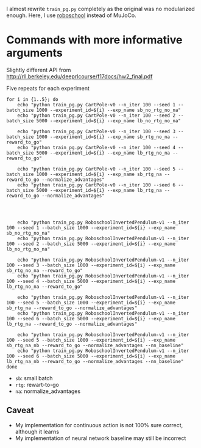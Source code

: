 I almost rewrite `train_pg.py` completely as the original was no modularized
enough. Here, I use [roboschool](https://github.com/openai/roboschool) instead of MuJoCo.

# Commands with more informative arguments

Slightly different API from
http://rll.berkeley.edu/deeprlcourse/f17docs/hw2_final.pdf

Five repeats for each experiment

```
for i in {1..5}; do
    echo "python train_pg.py CartPole-v0 --n_iter 100 --seed 1 --batch_size 1000 --experiment_id=${i} --exp_name sb_no_rtg_no_na"
    echo "python train_pg.py CartPole-v0 --n_iter 100 --seed 2 --batch_size 5000 --experiment_id=${i} --exp_name lb_no_rtg_no_na"

    echo "python train_pg.py CartPole-v0 --n_iter 100 --seed 3 --batch_size 1000 --experiment_id=${i} --exp_name sb_rtg_no_na --reward_to_go"
    echo "python train_pg.py CartPole-v0 --n_iter 100 --seed 4 --batch_size 5000 --experiment_id=${i} --exp_name lb_rtg_no_na --reward_to_go"

    echo "python train_pg.py CartPole-v0 --n_iter 100 --seed 5 --batch_size 1000 --experiment_id=${i} --exp_name sb_rtg_na --reward_to_go --normalize_advantages"
    echo "python train_pg.py CartPole-v0 --n_iter 100 --seed 6 --batch_size 5000 --experiment_id=${i} --exp_name lb_rtg_na --reward_to_go --normalize_advantages"




    echo "python train_pg.py RoboschoolInvertedPendulum-v1 --n_iter 100 --seed 1 --batch_size 1000 --experiment_id=${i} --exp_name sb_no_rtg_no_na"
    echo "python train_pg.py RoboschoolInvertedPendulum-v1 --n_iter 100 --seed 2 --batch_size 5000 --experiment_id=${i} --exp_name lb_no_rtg_no_na"

    echo "python train_pg.py RoboschoolInvertedPendulum-v1 --n_iter 100 --seed 3 --batch_size 1000 --experiment_id=${i} --exp_name sb_rtg_no_na --reward_to_go"
    echo "python train_pg.py RoboschoolInvertedPendulum-v1 --n_iter 100 --seed 4 --batch_size 5000 --experiment_id=${i} --exp_name lb_rtg_no_na --reward_to_go"

    echo "python train_pg.py RoboschoolInvertedPendulum-v1 --n_iter 100 --seed 5 --batch_size 1000 --experiment_id=${i} --exp_name sb_rtg_na --reward_to_go --normalize_advantages"
    echo "python train_pg.py RoboschoolInvertedPendulum-v1 --n_iter 100 --seed 6 --batch_size 5000 --experiment_id=${i} --exp_name lb_rtg_na --reward_to_go --normalize_advantages"

    echo "python train_pg.py RoboschoolInvertedPendulum-v1 --n_iter 100 --seed 5 --batch_size 1000 --experiment_id=${i} --exp_name sb_rtg_na_nb --reward_to_go --normalize_advantages --nn_baseline"
    echo "python train_pg.py RoboschoolInvertedPendulum-v1 --n_iter 100 --seed 6 --batch_size 5000 --experiment_id=${i} --exp_name lb_rtg_na_nb --reward_to_go --normalize_advantages --nn_baseline"
done
```

* `sb`: small batch
* `rtg`: rewart-to-go
* `na`: normalize_advantages


## Caveat

* My implementation for continuous action is not 100% sure correct, although it learns
* My implementation of neural network baseline may still be incorrect
